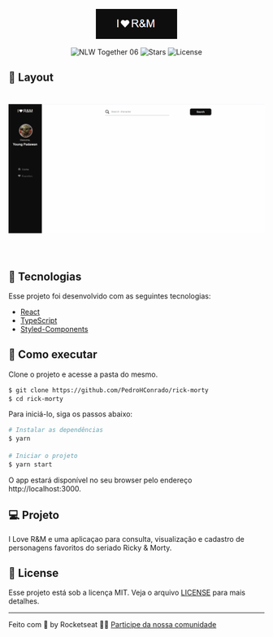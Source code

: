 <p align="center">
  <img alt="Rick e Morty" src="./src/assets/logo.png" width="160px">
</p>

<p align="center">
  <img src="https://img.shields.io/static/v1?label=NLW&message=06&color=8257E5&labelColor=000000" alt="NLW Together 06" />
  
  <img src="https://img.shields.io/github/stars/pedrohconrado/nlw-06-reactjs?label=stars&message=MIT&color=8257E5&labelColor=000000" alt="Stars">

  <img  src="https://img.shields.io/static/v1?label=license&message=MIT&color=8257E5&labelColor=000000" alt="License">   
</p>


## 🔖 Layout

<h1 align="center">
    <img alt="Rick e Morty" src="./src/assets/Layout.gif" />
</h1>

<br>

## 🧪 Tecnologias

Esse projeto foi desenvolvido com as seguintes tecnologias:

- [React](https://reactjs.org)
- [TypeScript](https://www.typescriptlang.org/)
- [Styled-Components](https://styled-components.com/)

## 🚀 Como executar

Clone o projeto e acesse a pasta do mesmo.

```bash
$ git clone https://github.com/PedroHConrado/rick-morty
$ cd rick-morty
```

Para iniciá-lo, siga os passos abaixo:
```bash
# Instalar as dependências
$ yarn

# Iniciar o projeto
$ yarn start
```
O app estará disponível no seu browser pelo endereço http://localhost:3000.


## 💻 Projeto

I Love R&M e uma aplicaçao para consulta, visualização e cadastro de personagens favoritos do seriado Ricky & Morty.


## 📝 License

Esse projeto está sob a licença MIT. Veja o arquivo [LICENSE](https://github.com/PedroHConrado/rick-morty/blob/main/LICENSE) para mais detalhes.

---

Feito com 💜 by Rocketseat 👋🏻 [Participe da nossa comunidade](https://discord.gg/gKUVrzrPrU)
